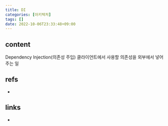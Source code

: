 ```yaml
---
title: DI
categories: [아키텍처]
tags: []
date: 2022-10-06T23:33:48+09:00
---
```


## content
Dependency Injection(의존성 주입)
클라이언트에서 사용할 의존성을 외부에서 넣어주는 일


## refs
- 


## links
- 
